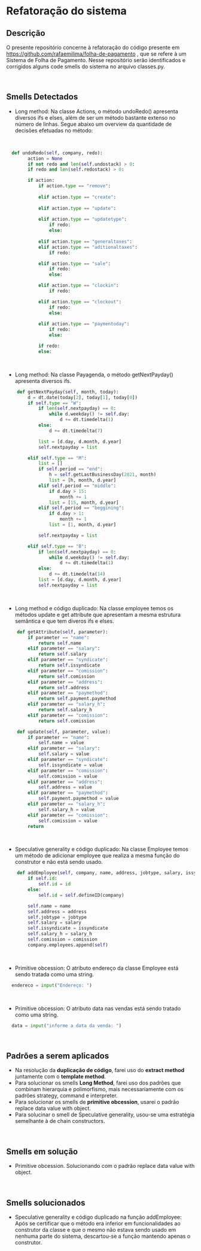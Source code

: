 # Refatoração do sistema

## Descrição
O presente repositório concerne à refatoração do código presente em https://github.com/rafaemilima/folha-de-pagamento , que se refere  à um Sistema de Folha de Pagamento.
Nesse repositório serão identificados e corrigidos alguns code smells do sistema no arquivo classes.py. 

<br>

## Smells Detectados

* Long method: Na classe Actions, o método undoRedo() apresenta diversos ifs e elses, além de ser um método bastante extenso no número de linhas. Segue abaixo um overview da quantidade de decisões efetuadas no método:
<br>

``` python    
  def undoRedo(self, company, redo):
        action = None
        if not redo and len(self.undostack) > 0:
        if redo and len(self.redostack) > 0:

        if action:
            if action.type == "remove":
            
            elif action.type == "create":
            
            elif action.type == "update":
            
            elif action.type == "updatetype":
                if redo:
                else:
                
            elif action.type == "generaltaxes":
            elif action.type == "aditionaltaxes":
                if redo:

            elif action.type == "sale":
                if redo:
                else:

            elif action.type == "clockin":
                if redo:

            elif action.type == "clockout":
                if redo:
                else:
                    
            elif action.type == "paymentoday":
                if redo:
                else:

            if redo:
            else:

```

<br>

* Long method: Na classe Payagenda, o método getNextPayday() apresenta diversos ifs.
``` python
    def getNextPayday(self, month, today):
        d = dt.date(today[2], today[1], today[0])
        if self.type == "W":
            if len(self.nextpayday) == 0:
                while d.weekday() != self.day:
                    d += dt.timedelta(1)
            else:
                d += dt.timedelta(7)

            list = [d.day, d.month, d.year]
            self.nextpayday = list

        elif self.type == "M":
            list = []
            if self.period == "end":
                h = self.getLastBusinessDay(2021, month)
                list = [h, month, d.year]
            elif self.period == "middle":
                if d.day > 15:
                    month += 1
                list = [15, month, d.year]
            elif self.period == "beggining":
                if d.day > 1:
                    month += 1
                list = [1, month, d.year]

            self.nextpayday = list

        elif self.type == "B":
            if len(self.nextpayday) == 0:
                while d.weekday() != self.day:
                    d += dt.timedelta(1)
            else:
                d += dt.timedelta(14)
            list = [d.day, d.month, d.year]
            self.nextpayday = list
```

<br>

* Long method e código duplicado: Na classe employee temos os métodos update e get attribute que apresentam a mesma estrutura semântica e que tem diveros ifs e elses.
``` python
    def getAttribute(self, parameter):
        if parameter == "name":
            return self.name
        elif parameter == "salary":
            return self.salary
        elif parameter == "syndicate":
            return self.issyndicate
        elif parameter == "comission":
            return self.comission
        elif parameter == "address":
            return self.address
        elif parameter == "paymethod":
            return self.payment.paymethod
        elif parameter == "salary_h":
            return self.salary_h
        elif parameter == "comission":
            return self.comission

    def update(self, parameter, value):
        if parameter == "name":
            self.name = value
        elif parameter == "salary":
            self.salary = value
        elif parameter == "syndicate":
            self.issyndicate = value
        elif parameter == "comission":
            self.comission = value
        elif parameter == "address":
            self.address = value
        elif parameter == "paymethod":
            self.payment.paymethod = value
        elif parameter == "salary_h":
            self.salary_h = value
        elif parameter == "comission":
            self.comission = value
        return
```
<br>

* Speculative generality e código duplicado: Na classe Employee temos um método de adicionar employee que realiza a mesma função do construtor e não está sendo usado.
``` python
    def addEmployee(self, company, name, address, jobtype, salary, issyndicate, salary_h, comission, id = None):
        if self.id:
            self.id = id
        else:
            self.id = self.defineID(company)

        self.name = name
        self.address = address
        self.jobtype = jobtype
        self.salary = salary
        self.issyndicate = issyndicate
        self.salary_h = salary_h
        self.comission = comission
        company.employees.append(self)
```
<br>

* Primitive obcession: O atributo endereço da classe Employee está sendo tratada como uma string.
``` python
  endereco = input("Endereço: ")
```
<br>

* Primitive obcession: O atributo data nas vendas está sendo tratado como uma string.
``` python
  data = input("informe a data da venda: ")
```
<br>

## Padrões a serem aplicados

* Na resolução da **duplicação de código**, farei uso do **extract method** juntamente com o **template method**. 
* Para solucionar os smells **Long Method**, farei uso dos padrões que combinam hierarquia e polimorfismo, mais necessariamente com os padrões strategy, command e interpreter.
* Para solucionar os smells de **primitive obcession**, usarei o padrão replace data value with object.
* Para solucinar o smell de Speculative generality, usou-se uma estratégia semelhante à de chain constructors.
<br>

## Smells em solução 
* Primitive obcession. Solucionando com o padrão replace data value with object.
<br>


## Smells solucionados

* Speculative generality e código duplicado na função addEmployee: Após se certificar que o método era inferior em funcionalidades ao construtor da classe e que o mesmo não estava sendo usado em nenhuma parte do sistema, descartou-se a função mantendo apenas o construtor. 
